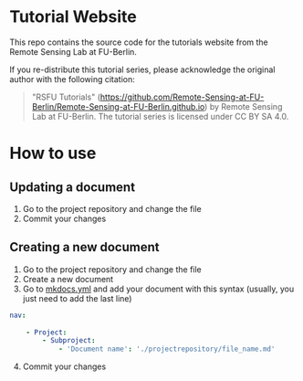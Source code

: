 # Tutorial Website

This repo contains the source code for the tutorials website from the Remote Sensing Lab at FU-Berlin.

If you re-distribute this tutorial series, please acknowledge the original author with the following citation:

> "RSFU Tutorials" (https://github.com/Remote-Sensing-at-FU-Berlin/Remote-Sensing-at-FU-Berlin.github.io) by Remote Sensing Lab at FU-Berlin. The tutorial series is licensed under CC BY SA 4.0.


# How to use

## Updating a document
1. Go to the project repository and change the file
2. Commit your changes

## Creating a new document
1. Go to the project repository and change the file
2. Create a new document
3. Go to [mkdocs.yml](https://github.com/Remote-Sensing-at-FU-Berlin/Remote-Sensing-at-FU-Berlin.github.io/blob/main/mkdocs.yml) and add your document with this syntax (usually, you just need to add the last line)

```yml
nav:
    
    - Project:
        - Subproject:
            - 'Document name': './projectrepository/file_name.md'
```
4. Commit your changes
